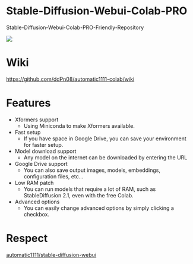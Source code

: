 # Stable-Diffusion-Webui-Colab-PRO
Stable-Diffusion-Webui-Colab-PRO-Friendly-Repository

[![](https://img.shields.io/static/v1?message=Open%20in%20Colab&logo=googlecolab&labelColor=5c5c5c&color=0f80c1&label=%20&style=for-the-badge)](https://github.com/Aya-Ai-Art/Stable-Diffusion-Webui-Colab-PRO/blob/main/Stable-Diffusion-Webui-Colab-PRO.ipynb)

# Wiki
https://github.com/ddPn08/automatic1111-colab/wiki

# Features
- Xformers support
  - Using Miniconda to make Xformers available.
- Fast setup
  - If you have space in Google Drive, you can save your environment for faster setup.
- Model download support
  - Any model on the internet can be downloaded by entering the URL
- Google Drive support
  - You can also save output images, models, embeddings, configuration files, etc...
- Low RAM patch
  - You can run models that require a lot of RAM, such as StableDiffusion 2.1, even with the free Colab.
- Advanced options
  - You can easily change advanced options by simply clicking a checkbox.

# Respect
[automatic1111/stable-diffusion-webui](https://github.com/AUTOMATIC1111/stable-diffusion-webui)  

